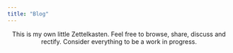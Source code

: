 ```yaml
---
title: "Blog"
---
```


<center>
This is my own little Zettelkasten. Feel free to browse, share, discuss and rectify.
Consider everything to be a work in progress.
</center>
